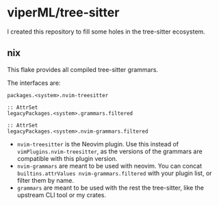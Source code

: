 # viperML/tree-sitter

I created this repository to fill some holes in the tree-sitter ecosystem.


## nix

This flake provides all compiled tree-sitter grammars.

The interfaces are:

```
packages.<system>.nvim-treesitter

:: AttrSet
legacyPackages.<system>.grammars.filtered

:: AttrSet
legacyPackages.<system>.nvim-grammars.filtered
```

- `nvim-treesitter` is the Neovim plugin. Use this instead of
`vimPlugins.nvim-treesitter`, as the versions of the grammars are compatible
with this plugin version.
- `nvim-grammars` are meant to be used with neovim. You can concat 
`builtins.attrValues nvim-grammars.filtered` with your plugin list, or filter 
them by name.
- `grammars` are meant to be used with the rest the tree-sitter, like the 
upstream CLI tool or my crates.
